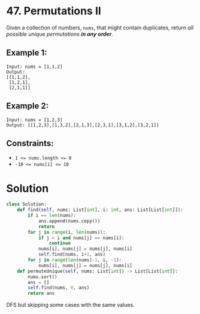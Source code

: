 # 47. Permutations II

Given a collection of numbers, `nums`, that might contain duplicates, return *all possible unique permutations **in any order***.

## Example 1:
```
Input: nums = [1,1,2]
Output:
[[1,1,2],
 [1,2,1],
 [2,1,1]]
```

## Example 2:
```
Input: nums = [1,2,3]
Output: [[1,2,3],[1,3,2],[2,1,3],[2,3,1],[3,1,2],[3,2,1]]
```

## Constraints:
- `1 <= nums.length <= 8`
- `-10 <= nums[i] <= 10`

# Solution
```python
class Solution:
    def find(self, nums: List[int], i: int, ans: List[List[int]]):
        if i == len(nums):
            ans.append(nums.copy())
            return
        for j in range(i, len(nums)):
            if j > i and nums[j] == nums[i]:
                continue
            nums[i], nums[j] = nums[j], nums[i]
            self.find(nums, i+1, ans)
        for j in range(len(nums)-1, i, -1):
            nums[i], nums[j] = nums[j], nums[i]
    def permuteUnique(self, nums: List[int]) -> List[List[int]]:
        nums.sort()
        ans = []
        self.find(nums, 0, ans)
        return ans
```
DFS but skipping some cases with the same values.
